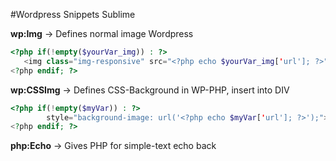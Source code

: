 #Wordpress Snippets Sublime


**wp:Img** -> Defines normal image Wordpress

```php
<?php if(!empty($yourVar_img)) : ?> 
   <img class="img-responsive" src="<?php echo $yourVar_img['url']; ?>" alt="<?php echo $yourVar_img['alt']; ?>">
<?php endif; ?>
```

**wp:CSSImg** -> Defines CSS-Background in WP-PHP, insert into DIV 
```php
<?php if(!empty($myVar)) : ?>
        style="background-image: url('<?php echo $myVar['url']; ?>');">
<?php endif; ?>
```

**php:Echo** -> Gives PHP for simple-text echo back 

